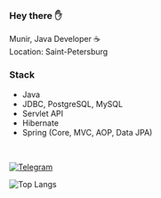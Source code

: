 <h3> Hey there ✋</h3>

Munir, Java Developer ☕️<br>
Location: Saint-Petersburg
  
### Stack

- Java
- JDBC, PostgreSQL, MySQL
- Servlet API
- Hibernate
- Spring (Core, MVC, AOP, Data JPA)

<br>

[![Telegram](https://img.shields.io/badge/Telegram-blue.svg?style=flat-square&logo=telegram)](https://t.me/zmunir01)

![Top Langs](https://github-readme-stats.vercel.app/api/top-langs/?username=Munir-prog&layout=compact)
